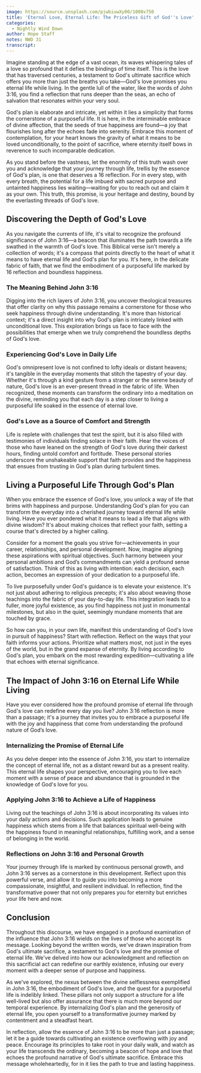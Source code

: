 ```yaml
---
image: https://source.unsplash.com/pjwbiuwXy00/1000x750
title: 'Eternal Love, Eternal Life: The Priceless Gift of God''s Love'
categories:
  - Nightly Wind Down
author: Hope Staff
notes: NWD 31
transcript:
---
```

Imagine standing at the edge of a vast ocean, its waves whispering tales of a love so profound that it defies the bindings of time itself. This is the love that has traversed centuries, a testament to God's ultimate sacrifice which offers you more than just the breaths you take—God's love promises you eternal life while living. In the gentle lull of the water, like the words of John 3:16, you find a reflection that runs deeper than the seas, an echo of salvation that resonates within your very soul.

God's plan is elaborate and intricate, yet within it lies a simplicity that forms the cornerstone of a purposeful life. It is here, in the interminable embrace of divine affection, that the seeds of true happiness are found—a joy that flourishes long after the echoes fade into serenity. Embrace this moment of contemplation, for your heart knows the gravity of what it means to be loved unconditionally, to the point of sacrifice, where eternity itself bows in reverence to such incomparable dedication.

As you stand before the vastness, let the enormity of this truth wash over you and acknowledge that your journey through life, trellis by the essence of God's plan, is one that deserves a 16 reflection. For in every step, with every breath, the potential for a life imbued with sacred purpose and untainted happiness lies waiting—waiting for you to reach out and claim it as your own. This truth, this promise, is your heritage and destiny, bound by the everlasting threads of God's love.

## **Discovering the Depth of God's Love**

As you navigate the currents of life, it's vital to recognize the profound significance of John 3:16—a beacon that illuminates the path towards a life swathed in the warmth of God's love. This Biblical verse isn't merely a collection of words; it's a compass that points directly to the heart of what it means to have eternal life and God's plan for you. It's here, in the delicate fabric of faith, that we find the embodiment of a purposeful life marked by 16 reflection and boundless happiness.

### **The Meaning Behind John 3:16**

Digging into the rich layers of John 3:16, you uncover theological treasures that offer clarity on why this passage remains a cornerstone for those who seek happiness through divine understanding. It's more than historical context; it's a direct insight into why God's plan is intricately linked with unconditional love. This exploration brings us face to face with the possibilities that emerge when we truly comprehend the boundless depths of God's love.

### **Experiencing God's Love in Daily Life**

God's omnipresent love is not confined to lofty ideals or distant heavens; it's tangible in the everyday moments that stitch the tapestry of your day. Whether it's through a kind gesture from a stranger or the serene beauty of nature, God's love is an ever-present thread in the fabric of life. When recognized, these moments can transform the ordinary into a meditation on the divine, reminding you that each day is a step closer to living a purposeful life soaked in the essence of eternal love.

### **God's Love as a Source of Comfort and Strength**

Life is replete with challenges that test the spirit, but it is also filled with testimonies of individuals finding solace in their faith. Hear the voices of those who have leaned on the strength of God's love during their darkest hours, finding untold comfort and fortitude. These personal stories underscore the unshakeable support that faith provides and the happiness that ensues from trusting in God's plan during turbulent times.

## **Living a Purposeful Life Through God's Plan**

When you embrace the essence of God's love, you unlock a way of life that brims with happiness and purpose. Understanding God's plan for you can transform the everyday into a cherished journey toward eternal life while living. Have you ever pondered what it means to lead a life that aligns with divine wisdom? It's about making choices that reflect your faith, setting a course that's directed by a higher calling.

Consider for a moment the goals you strive for—achievements in your career, relationships, and personal development. Now, imagine aligning these aspirations with spiritual objectives. Such harmony between your personal ambitions and God’s commandments can yield a profound sense of satisfaction. Think of this as living with intention: each decision, each action, becomes an expression of your dedication to a purposeful life.

To live purposefully under God's guidance is to elevate your existence. It's not just about adhering to religious precepts; it's also about weaving those teachings into the fabric of your day-to-day life. This integration leads to a fuller, more joyful existence, as you find happiness not just in monumental milestones, but also in the quiet, seemingly mundane moments that are touched by grace.

So how can you, in your own life, manifest this understanding of God's love in pursuit of happiness? Start with reflection. Reflect on the ways that your faith informs your actions. Prioritize what matters most, not just in the eyes of the world, but in the grand expanse of eternity. By living according to God's plan, you embark on the most rewarding expedition—cultivating a life that echoes with eternal significance.

## **The Impact of John 3:16 on Eternal Life While Living**

Have you ever considered how the profound promise of eternal life through God's love can redefine every day you live? John 3:16 reflection is more than a passage; it's a journey that invites you to embrace a purposeful life with the joy and happiness that come from understanding the profound nature of God’s love.

### **Internalizing the Promise of Eternal Life**

As you delve deeper into the essence of John 3:16, you start to internalize the concept of eternal life, not as a distant reward but as a present reality. This eternal life shapes your perspective, encouraging you to live each moment with a sense of peace and abundance that is grounded in the knowledge of God's love for you.

### **Applying John 3:16 to Achieve a Life of Happiness**

Living out the teachings of John 3:16 is about incorporating its values into your daily actions and decisions. Such application leads to genuine happiness which stems from a life that balances spiritual well-being with the happiness found in meaningful relationships, fulfilling work, and a sense of belonging in the world.

### **Reflections on John 3:16 and Personal Growth**

Your journey through life is marked by continuous personal growth, and John 3:16 serves as a cornerstone in this development. Reflect upon this powerful verse, and allow it to guide you into becoming a more compassionate, insightful, and resilient individual. In reflection, find the transformative power that not only prepares you for eternity but enriches your life here and now.

## **Conclusion**

Throughout this discourse, we have engaged in a profound examination of the influence that John 3:16 wields on the lives of those who accept its message. Looking beyond the written words, we've drawn inspiration from God's ultimate sacrifice, a testament to God's love and the promise of eternal life. We've delved into how our acknowledgment and reflection on this sacrificial act can redefine our earthly existence, infusing our every moment with a deeper sense of purpose and happiness.

As we've explored, the nexus between the divine selflessness exemplified in John 3:16, the embodiment of God's love, and the quest for a purposeful life is indelibly linked. These pillars not only support a structure for a life well-lived but also offer assurance that there is much more beyond our temporal experience. By internalizing God's plan and the generosity of eternal life, you open yourself to a transformative journey marked by contentment and a steadfast heart.

In reflection, allow the essence of John 3:16 to be more than just a passage; let it be a guide towards cultivating an existence overflowing with joy and peace. Encourage its principles to take root in your daily walk, and watch as your life transcends the ordinary, becoming a beacon of hope and love that echoes the profound narrative of God's ultimate sacrifice. Embrace this message wholeheartedly, for in it lies the path to true and lasting happiness.